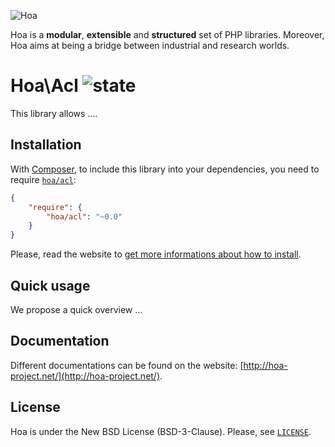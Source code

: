 ![Hoa](http://static.hoa-project.net/Image/Hoa_small.png)

Hoa is a **modular**, **extensible** and **structured** set of PHP libraries.
Moreover, Hoa aims at being a bridge between industrial and research worlds.

# Hoa\Acl ![state](http://central.hoa-project.net/State/Acl)

This library allows ….

## Installation

With [Composer](http://getcomposer.org/), to include this library into your
dependencies, you need to require
[`hoa/acl`](https://packagist.org/packages/hoa/acl):

```json
{
    "require": {
        "hoa/acl": "~0.0"
    }
}
```

Please, read the website to [get more informations about how to
install](http://hoa-project.net/Source.html).

## Quick usage

We propose a quick overview …

## Documentation

Different documentations can be found on the website:
[http://hoa-project.net/](http://hoa-project.net/).

## License

Hoa is under the New BSD License (BSD-3-Clause). Please, see
[`LICENSE`](http://hoa-project.net/LICENSE).
